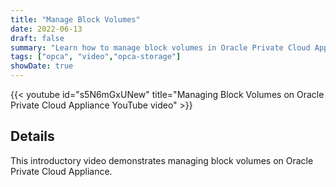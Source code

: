 ```yaml
---
title: "Manage Block Volumes"
date: 2022-06-13
draft: false
summary: "Learn how to manage block volumes in Oracle Private Cloud Applicance."
tags: ["opca", "video","opca-storage"]
showDate: true
---
```


{{< youtube id="s5N6mGxUNew" title="Managing Block Volumes on Oracle Private Cloud Appliance YouTube video" >}}

## Details

This introductory video demonstrates managing block volumes on Oracle Private Cloud Appliance.
